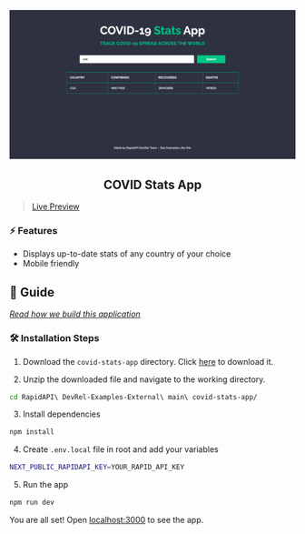 ![cover](assets/cover.png)

<div align="center">
	<h2>COVID Stats App</h2>
</div>

> [Live Preview](https://rapidapi-example-covid-stats.vercel.app/)

### ⚡️ Features

- Displays up-to-date stats of any country of your choice
- Mobile friendly

## 📖 Guide

[*Read how we build this application*](https://rapidapi.com/guides/build-covid-app)

### 🛠️ Installation Steps

1. Download the `covid-stats-app` directory. Click [here](https://download-directory.github.io/?url=https://github.com/RapidAPI/DevRel-Examples-External/tree/main/covid-stats-app) to download it.

2. Unzip the downloaded file and navigate to the working directory.

```bash
cd RapidAPI\ DevRel-Examples-External\ main\ covid-stats-app/
```

3. Install dependencies

```bash
npm install
```

4. Create `.env.local` file in root and add your variables

```bash
NEXT_PUBLIC_RAPIDAPI_KEY=YOUR_RAPID_API_KEY
```

5. Run the app

```bash
npm run dev
```

You are all set! Open [localhost:3000](http://localhost:3000/) to see the app.
